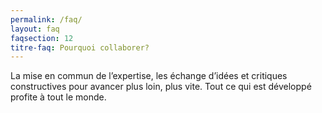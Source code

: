 ```yaml
---
permalink: /faq/
layout: faq
faqsection: 12
titre-faq: Pourquoi collaborer?
---
```



La mise en commun de l’expertise, les échange d’idées et critiques constructives pour avancer plus loin, plus vite. Tout ce qui est développé profite à tout le monde.
